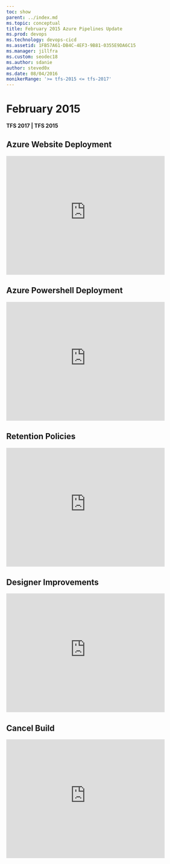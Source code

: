 ```yaml
---
toc: show
parent: ../index.md
ms.topic: conceptual
title: February 2015 Azure Pipelines Update
ms.prod: devops
ms.technology: devops-cicd
ms.assetid: 1FB57A61-DB4C-4EF3-9B81-0355E9DA6C15
ms.manager: jillfra
ms.custom: seodec18
ms.author: sdanie
author: steved0x
ms.date: 08/04/2016
monikerRange: '>= tfs-2015 <= tfs-2017'
---
```



# February 2015

**TFS 2017 | TFS 2015**

## Azure Website Deployment

<iframe width="420" height="315" src="https://www.youtube.com/embed/aLprCE3uRHs" frameborder="0" allowfullscreen="true"></iframe>

## Azure Powershell Deployment

<iframe width="420" height="315" src="https://www.youtube.com/embed/uRI94SJ_XoE" frameborder="0" allowfullscreen="true"></iframe>

## Retention Policies

<iframe width="420" height="315" src="https://www.youtube.com/embed/XNB-0KJqaSw" frameborder="0" allowfullscreen="true"></iframe>
			
## Designer Improvements

<iframe width="420" height="315" src="https://www.youtube.com/embed/tT7IcT6YgRs" frameborder="0" allowfullscreen="true"></iframe>
			
## Cancel Build

<iframe width="420" height="315" src="https://www.youtube.com/embed/c8NtztXWG6U" frameborder="0" allowfullscreen="true"></iframe>
